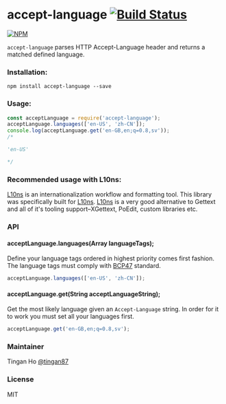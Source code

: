 accept-language [![Build Status](https://travis-ci.org/tinganho/node-accept-language.png)](https://travis-ci.org/tinganho/node-accept-language)
========================

[![NPM](https://nodei.co/npm/accept-language.png?downloads=true&stars=true)](https://nodei.co/npm/accept-language/)

`accept-language` parses HTTP Accept-Language header and returns a matched defined language.

### Installation:

```
npm install accept-language --save
```

### Usage:

```javascript
const acceptLanguage = require('accept-language');
acceptLanguage.languages(['en-US', 'zh-CN']);
console.log(acceptLanguage.get('en-GB,en;q=0.8,sv'));
/*

'en-US'

*/
```
### Recommended usage with L10ns:
[L10ns][] is an internationalization workflow and formatting tool. This library was specifically built for [L10ns](http://l10ns.org). [L10ns][] is a very good alternative to Gettext and all of it's tooling support–XGettext, PoEdit, custom libraries etc.

### API
#### acceptLanguage.languages(Array languageTags);
Define your language tags ordered in highest priority comes first fashion. The language tags must comply with [BCP47][] standard.

```javascript
acceptLanguage.languages(['en-US', 'zh-CN']);
```

#### acceptLanguage.get(String acceptLanguageString);
Get the most likely language given an `Accept-Language` string. In order for it to work you must set all your languages first.
```javascript
acceptLanguage.get('en-GB,en;q=0.8,sv');
```

### Maintainer

Tingan Ho [@tingan87][]

### License
MIT

[L10ns]: http://l10ns.org
[BCP47]: https://tools.ietf.org/html/bcp47
[@tingan87]: https://twitter.com/tingan87
